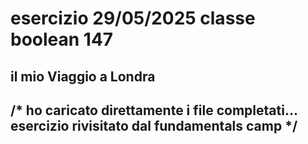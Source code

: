 esercizio 29/05/2025 classe boolean 147
===
## il mio Viaggio a Londra
## /* ho caricato direttamente i file completati... esercizio rivisitato dal fundamentals camp */